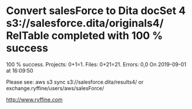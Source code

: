 # Convert salesForce to Dita docSet 4 s3://salesforce.dita/originals4/ RelTable completed with 100 % success

100 % success. Projects: 0+1=1.  Files: 0+21=21. Errors: 0,0  On 2019-09-01 at 16:09:50



Please see: aws s3 sync s3://salesforce.dita/results4/ or exchange.ryffine/users/aws/salesForce/

http://www.ryffine.com
